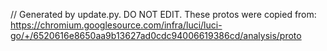 // Generated by update.py. DO NOT EDIT.
These protos were copied from:
https://chromium.googlesource.com/infra/luci/luci-go/+/6520616e8650aa9b13627ad0cdc94006619386cd/analysis/proto
